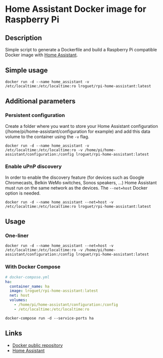 # Home Assistant Docker image for Raspberry Pi
## Description
Simple script to generate a Dockerfile and  build a Raspberry Pi compatible Docker image with [Home Assistant](https://home-assistant.io/).

## Simple usage
`docker run -d --name home_assistant -v /etc/localtime:/etc/localtime:ro lroguet/rpi-home-assistant:latest`

## Additional parameters
### Persistent configuration
Create a folder where you want to store your Home Assistant configuration (/home/pi/home-assistant/configuration for example) and add this data volume to the container using the `-v` flag.

`docker run -d --name home_assistant -v /etc/localtime:/etc/localtime:ro -v /home/pi/home-assistant/configuration:/config lroguet/rpi-home-assistant:latest`

### Enable uPnP discovery
In order to enable the discovery feature (for devices such as Google Chromecasts, Belkin WeMo switches, Sonos speakers, ...) Home Assistant must run on the same network as the devices. The `--net=host` Docker option is needed.

`docker run -d --name home_assistant --net=host -v /etc/localtime:/etc/localtime:ro lroguet/rpi-home-assistant:latest`

## Usage
### One-liner
`docker run -d --name home_assistant --net=host -v /etc/localtime:/etc/localtime:ro -v /home/pi/home-assistant/configuration:/config lroguet/rpi-home-assistant:latest`

### With Docker Compose

```yml
# docker-compose.yml
ha:
  container_name: ha
  image: lroguet/rpi-home-assistant:latest
  net: host
  volumes:
    - /home/pi/home-assistant/configuration:/config
    - /etc/localtime:/etc/localtime:ro
```

`docker-compose run -d --service-ports ha`

## Links
* [Docker public repository](https://hub.docker.com/r/lroguet/rpi-home-assistant/)
* [Home Assistant](https://home-assistant.io/)
